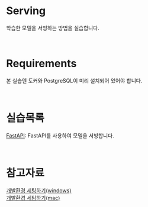 # Serving

학습한 모델을 서빙하는 방법을 실습합니다.

<br>

# Requirements

본 실습엔 도커와 PostgreSQL이 미리 설치되어 있어야 합니다.

<br>

# 실습목록

[FastAPI](fastapi/README.md): FastAPI를 사용하여 모델을 서빙합니다.

<br>

# 참고자료
[개발환경 세팅하기(windows)](https://docs.google.com/presentation/d/1SE6P9tg3AGanryelHhF7qJ2hgwrOXZm8Q46O_7nXD6U/edit?usp=sharing)  
[개발환경 세팅하기(mac)](https://docs.google.com/presentation/d/1IbSSqU9mgfRvR511I_2zpWQVKgLyoiBhWu42mKWayWw/edit?usp=sharing)